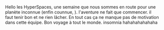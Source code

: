 Hello les HyperSpaces,
une semaine que nous sommes en route pour une planète inconnue (enfin counnue, ). l'aventure ne fait que commencer. il faut tenir bon et ne rien lâcher.
En tout cas ça ne manque pas de motivation dans cette équipe.
Bon voyage à tout le monde.
insomnia hahahahahahaha
